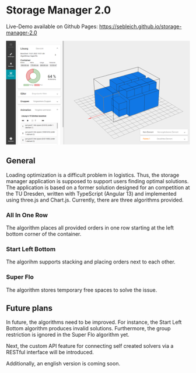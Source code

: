# Storage Manager 2.0

Live-Demo available on Github Pages: https://sebleich.github.io/storage-manager-2.0

![Preview of a solution](src/assets/demo.PNG)

## General

Loading optimization is a difficult problem in logistics. 
Thus, the storage manager application is supposed to support users finding optimal solutions.
The application is based on a former solution designed for an competition at the TU Dresden, written with TypeScript (Angular 13) and implemented using three.js and Chart.js. 
Currently, there are three algorithms provided.

### All In One Row

The algorithm places all provided orders in one row starting at the left bottom corner of the container.

### Start Left Bottom

The algorihm supports stacking and placing orders next to each other.

### Super Flo

The algorithm stores temporary free spaces to solve the issue.

## Future plans

In future, the algorithms need to be improved. 
For instance, the Start Left Bottom algorithm produces invalid solutions. 
Furthermore, the group restriction is ignored in the Super Flo algorithm yet.

Next, the custom API feature for connecting self created solvers via a RESTful interface will be introduced.

Additionally, an english version is coming soon.


